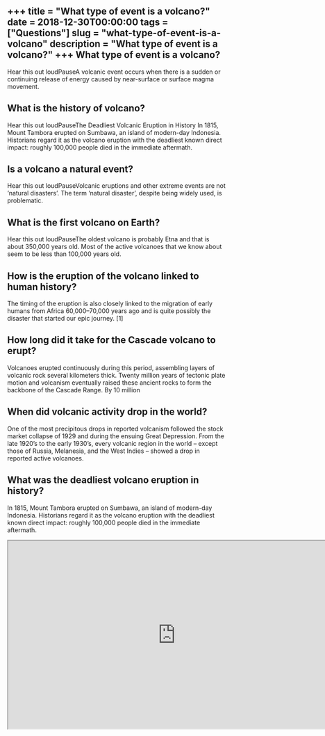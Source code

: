 +++
title = "What type of event is a volcano?"
date = 2018-12-30T00:00:00
tags = ["Questions"]
slug = "what-type-of-event-is-a-volcano"
description = "What type of event is a volcano?"
+++
What type of event is a volcano?
--------------------------------

Hear this out loudPauseA volcanic event occurs when there is a sudden or continuing release of energy caused by near-surface or surface magma movement.

What is the history of volcano?
-------------------------------

Hear this out loudPauseThe Deadliest Volcanic Eruption in History In 1815, Mount Tambora erupted on Sumbawa, an island of modern-day Indonesia. Historians regard it as the volcano eruption with the deadliest known direct impact: roughly 100,000 people died in the immediate aftermath.

Is a volcano a natural event?
-----------------------------

Hear this out loudPauseVolcanic eruptions and other extreme events are not ‘natural disasters’. The term ‘natural disaster’, despite being widely used, is problematic.

What is the first volcano on Earth?
-----------------------------------

Hear this out loudPauseThe oldest volcano is probably Etna and that is about 350,000 years old. Most of the active volcanoes that we know about seem to be less than 100,000 years old.

How is the eruption of the volcano linked to human history?
-----------------------------------------------------------

The timing of the eruption is also closely linked to the migration of early humans from Africa 60,000–70,000 years ago and is quite possibly the disaster that started our epic journey. \[1\]

How long did it take for the Cascade volcano to erupt?
------------------------------------------------------

Volcanoes erupted continuously during this period, assembling layers of volcanic rock several kilometers thick. Twenty million years of tectonic plate motion and volcanism eventually raised these ancient rocks to form the backbone of the Cascade Range. By 10 million

When did volcanic activity drop in the world?
---------------------------------------------

One of the most precipitous drops in reported volcanism followed the stock market collapse of 1929 and during the ensuing Great Depression. From the late 1920’s to the early 1930’s, every volcanic region in the world – except those of Russia, Melanesia, and the West Indies – showed a drop in reported active volcanoes.

What was the deadliest volcano eruption in history?
---------------------------------------------------

In 1815, Mount Tambora erupted on Sumbawa, an island of modern-day Indonesia. Historians regard it as the volcano eruption with the deadliest known direct impact: roughly 100,000 people died in the immediate aftermath.

<iframe allow="accelerometer; autoplay; clipboard-write; encrypted-media; gyroscope; picture-in-picture" allowfullscreen="" class="__youtube_prefs__  epyt-is-override  no-lazyload" data-no-lazy="1" data-origheight="433" data-origwidth="770" data-skipgform_ajax_framebjll="" height="433" id="_ytid_40383" loading="lazy" src="https://www.youtube.com/embed/lAmqsMQG3RM?enablejsapi=1&autoplay=0&cc_load_policy=0&cc_lang_pref=&iv_load_policy=1&loop=0&modestbranding=0&rel=1&fs=1&playsinline=0&autohide=2&theme=dark&color=red&controls=1&" title="YouTube player" width="770"></iframe>